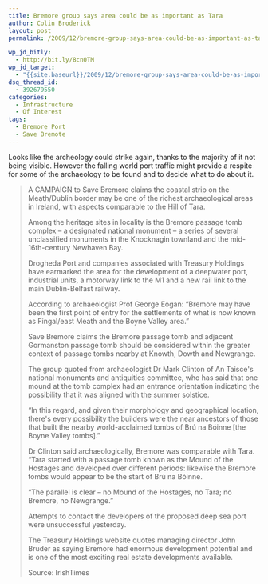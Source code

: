 ```yaml
---
title: Bremore group says area could be as important as Tara
author: Colin Broderick
layout: post
permalink: /2009/12/bremore-group-says-area-could-be-as-important-as-tara/

wp_jd_bitly:
  - http://bit.ly/8cn0TM
wp_jd_target:
  - "{{site.baseurl}}/2009/12/bremore-group-says-area-could-be-as-important-as-tara/"
dsq_thread_id:
  - 392679550
categories:
  - Infrastructure
  - Of Interest
tags:
  - Bremore Port
  - Save Bremote
---
```

Looks like the archeology could strike again, thanks to the majority of it not being visible. However the falling world port traffic might provide a respite for some of the archaeology to be found and to decide what to do about it.

> A CAMPAIGN to Save Bremore claims the coastal strip on the Meath/Dublin border may be one of the richest archaeological areas in Ireland, with aspects comparable to the Hill of Tara.
> 
> Among the heritage sites in locality is the Bremore passage tomb complex – a designated national monument – a series of several unclassified monuments in the Knocknagin townland and the mid-16th-century Newhaven Bay.
> 
> Drogheda Port and companies associated with Treasury Holdings have earmarked the area for the development of a deepwater port, industrial units, a motorway link to the M1 and a new rail link to the main Dublin-Belfast railway.
> 
> According to archaeologist Prof George Eogan: “Bremore may have been the first point of entry for the settlements of what is now known as Fingal/east Meath and the Boyne Valley area.”
> 
> <!--more-->
> 
>   
> Save Bremore claims the Bremore passage tomb and adjacent Gormanston passage tomb should be considered within the greater context of passage tombs nearby at Knowth, Dowth and Newgrange.
> 
> The group quoted from archaeologist Dr Mark Clinton of An Taisce's national monuments and antiquities committee, who has said that one mound at the tomb complex had an entrance orientation indicating the possibility that it was aligned with the summer solstice.
> 
> “In this regard, and given their morphology and geographical location, there's every possibility the builders were the near ancestors of those that built the nearby world-acclaimed tombs of Brú na Bóinne [the Boyne Valley tombs].”
> 
> Dr Clinton said archaeologically, Bremore was comparable with Tara. “Tara started with a passage tomb known as the Mound of the Hostages and developed over different periods: likewise the Bremore tombs would appear to be the start of Brú na Bóinne.
> 
> “The parallel is clear – no Mound of the Hostages, no Tara; no Bremore, no Newgrange.”
> 
> Attempts to contact the developers of the proposed deep sea port were unsuccessful yesterday.
> 
> The Treasury Holdings website quotes managing director John Bruder as saying Bremore had enormous development potential and is one of the most exciting real estate developments available.
> 
> Source: IrishTimes

